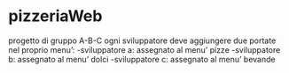 # pizzeriaWeb
progetto di gruppo A-B-C
ogni sviluppatore deve aggiungere due portate nel proprio menu’:
-sviluppatore a: assegnato al menu’ pizze
-sviluppatore b: assegnato al menu’ dolci
-sviluppatore c: assegnato al menu’ bevande 
